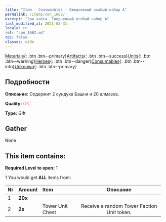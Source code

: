 ```yaml
---
title: "Item - Consumables - Ежедневный особый набор А"
permalink: /Items/con_1662/
excerpt: "Эра хаоса  Ежедневный особый набор А"
last_modified_at: 2021-03-31
locale: ru
ref: "con_1662.md"
toc: false
classes: wide
---
```

 [Materials](/ru/Items/){: .btn .btn--primary}[Artifacts](/ru/Items/Artifacts/){: .btn .btn--success}[Units](/ru/Items/Units/){: .btn .btn--warning}[Heroes](/ru/Items/Heroes/){: .btn .btn--danger}[Consumables](/ru/Items/Consumables/){: .btn .btn--info}[Unknown](/ru/Items/Unknown/){: .btn .btn--primary}

## Подробности
 **Описание:** Содержит 2 сундука Башни и 20 алмазов.

 **Quality:** <span style="color: #DA70D6">OK</span>

 **Type:** Gift

## Gather

  None

## This item contains:

 **Required Level to open:** 1

 1 You would get **ALL** items  from:

  | Nr | Amount |     Item    | Описание |
  |:---|:-------|:------------|:-----------:|
  | 1 |  **20x** | <i class="fas fa-gem"/> |  | 
  | 2 |  **2x** | Tower Unit Chest | Receive a random Tower Faction Unit token.  | 
